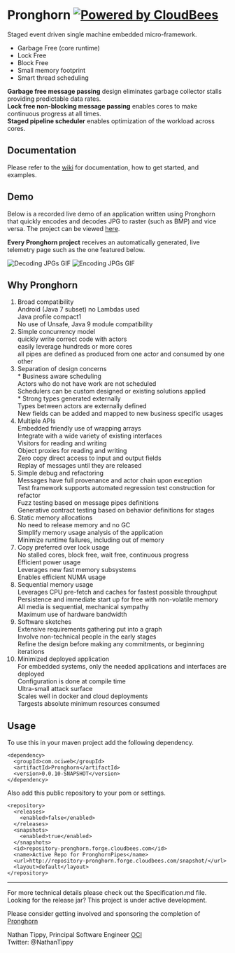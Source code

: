 Pronghorn  [![Powered by CloudBees](https://www.cloudbees.com/sites/default/files/styles/large/public/Button-Powered-by-CB.png?itok=uMDWINfY)](https://pronghorn.ci.cloudbees.com/)
=====

Staged event driven single machine embedded micro-framework.

* Garbage Free (core runtime)
* Lock Free
* Block Free
* Small memory footprint
* Smart thread scheduling

**Garbage free message passing** design eliminates garbage collector stalls providing predictable data rates.  
**Lock free non-blocking message passing** enables cores to make continuous progress at all times.  
**Staged pipeline scheduler** enables optimization of the workload across cores. 

## Documentation
Please refer to the [wiki](https://github.com/oci-pronghorn/Pronghorn/wiki) for documentation, how to get started, and examples.

## Demo
Below is a recorded live demo of an application written using Pronghorn that quickly encodes and decodes JPG to raster (such as BMP) and vice versa. The project can be viewed [here](https://github.com/oci-pronghorn/JPG-Raster).

**Every Pronghorn project** receives an automatically generated, live telemetry page such as the one featured below.

![Decoding JPGs GIF](https://github.com/tobischw/Pronghorn/blob/master/DecodingJPGS.gif "Decoding JPGs")
![Encoding JPGs GIF](https://github.com/tobischw/Pronghorn/blob/master/EncodingJPGs.gif "Encoding JPGs")

## Why Pronghorn

1. Broad compatibility   
	  Android (Java 7 subset) no Lambdas used  
	  Java profile compact1  
	  No use of Unsafe, Java 9 module compatibility       
2. Simple concurrency model  
	  quickly write correct code with actors  
	  easily leverage hundreds or more cores  
	  all pipes are defined as produced from one actor and consumed by one other       
3. Separation of design concerns    
		* Business aware scheduling	 
		   Actors who do not have work are not scheduled  
		   Schedulers can be custom designed or existing solutions applied   
		* Strong types generated externally  
	       Types between actors are externally defined  
	       New fields can be added and mapped to new business specific usages  
4. Multiple APIs  
	   Embedded friendly use of wrapping arrays  
	   Integrate with a wide variety of existing interfaces  
	   Visitors for reading and writing  
	   Object proxies for reading and writing  
	   Zero copy direct access to input and output fields  
	   Replay of messages until they are released  
5. Simple debug and refactoring   
	   Messages have full provenance and actor chain upon exception   
	   Test framework supports automated regression test construction for refactor   
	   Fuzz testing based on message pipes definitions   
	   Generative contract testing based on behavior definitions for stages   
6. Static memory allocations  
	   No need to release memory and no GC  
	   Simplify memory usage analysis of the application   
	   Minimize runtime failures, including out of memory  
7. Copy preferred over lock usage  
		No stalled cores, block free, wait free, continuous progress  
		Efficient power usage  
		Leverages new fast memory subsystems  
		Enables efficient NUMA usage  
8. Sequential memory usage  
		Leverages CPU pre-fetch and caches for fastest possible throughput  
		Persistence and immediate start up for free with non-volatile memory  
		All media is sequential, mechanical sympathy  
		Maximum use of hardware bandwidth  
9. Software sketches  
	Extensive requirements gathering put into a graph  
	Involve non-technical people in the early stages  
	Refine the design before making any commitments, or beginning iterations   
10. Minimized deployed application   
	For embedded systems, only the needed applications and interfaces are deployed   
	Configuration is done at compile time   
	Ultra-small attack surface   
	Scales well in docker and cloud deployments   
	Targests absolute minimum resources consumed   

## Usage

  To use this in your maven project add the following dependency.

    <dependency>
      <groupId>com.ociweb</groupId>
      <artifactId>Pronghorn</artifactId>
      <version>0.0.10-SNAPSHOT</version>
    </dependency> 
   
  Also add this public repository to your pom or settings.

    <repository>
      <releases>
        <enabled>false</enabled>
      </releases>
      <snapshots>
        <enabled>true</enabled>
      </snapshots>
      <id>repository-pronghorn.forge.cloudbees.com</id>
      <name>Active Repo for PronghornPipes</name>
      <url>http://repository-pronghorn.forge.cloudbees.com/snapshot/</url>
      <layout>default</layout>
    </repository>
        
        

------------------------------------------

For more technical details please check out the Specification.md file.
Looking for the release jar? This project is under active development.

Please consider getting involved and sponsoring the completion of [Pronghorn](mailto:info@ociweb.com;?subject=Pronghorn%20Sponsor%20Inquiry)


Nathan Tippy, Principal Software Engineer [OCI](http://objectcomputing.com)  
Twitter: @NathanTippy
